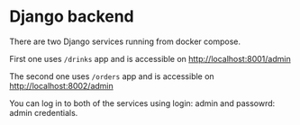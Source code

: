 
# Django backend

There are two Django services running from docker compose.

First one uses `/drinks` app and is accessible on [http://localhost:8001/admin](http://localhost:8001/admin)

The second one uses `/orders` app and is accessible on [http://localhost:8002/admin](http://localhost:8002/admin)

You can log in to both of the services using login: admin and  passowrd: admin credentials.
